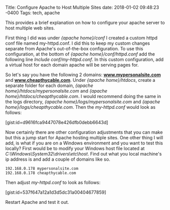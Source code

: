 Title: Configure Apache to Host Multiple Sites
date: 2018-01-02 09:48:23 -0400
Tags: tech, apache

This provides a brief explanation on how to configure your apache server to host multiple web sites.
<!-- PELICAN_END_SUMMARY -->

First thing I did was under _{apache home}/conf_ I created a custom httpd conf file named my-httpd.conf.  I did this to keep my custom changes separate from Apache's out-of-the-box configuration.  To use this configuration, at the bottom of _{apache home}/conf/httpd.conf_ add the following line _Include conf/my-httpd.conf_.  In this custom configuration, add a virtual host for each domain apache will be serving pages for.

So let's say you have the following 2 domains: **www.mypersonalsite.com** and **www.cheapthycable.com**.  Under _{apache home}/htdocs_, create a separate folder for each domain, _{apache home}/htdocs/mypersonalsite.com_ and _{apache home}/htdocs/cheapthycable.com_.  I would recommend doing the same in the logs directory, _{apache home}/logs/mypersonalsite.com_ and _{apache home}/logs/cheapthycable.com_.  Then the _my-httpd.conf_ would look as follows:

[gist:id=d9616fca9447078e426dfb0debb6643d]

Now certainly there are other configuration adjustments that you can make but this a jump start for Apache hosting multiple sites.  One other thing I will add, is what if you are on a Windows environment and you want to test this locally?  First would be to modify your Windows host file located at _C:\Windows\System32\drivers\etc\host_.  Find out what you local machine's ip address is and add a couple of domains like so.

```
192.168.0.178 mypersonalsite.com
192.168.0.178 cheapthycable.com
```

Then adjust _my-httpd.conf_ to look as follows:

[gist:id=537f647a12a1d3d5dc31a00404677859]

Restart Apache and test it out.